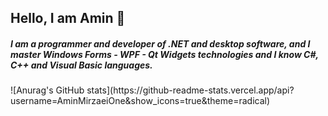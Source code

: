 ## Hello, I am Amin 👋

<h5>I am a programmer and developer of .NET and desktop software, and I master Windows Forms - WPF - Qt Widgets technologies and I know C#, C++ and Visual Basic languages.
</h5>
![Anurag's GitHub stats](https://github-readme-stats.vercel.app/api?username=AminMirzaeiOne&show_icons=true&theme=radical)

<!--
**AminMirzaeiOne/AminMirzaeiOne** is a ✨ _special_ ✨ repository because its `README.md` (this file) appears on your GitHub profile.

Here are some ideas to get you started:

- 🔭 I’m currently working on ...
- 🌱 I’m currently learning ...
- 👯 I’m looking to collaborate on ...
- 🤔 I’m looking for help with ...
- 💬 Ask me about ...
- 📫 How to reach me: ...
- 😄 Pronouns: ...
- ⚡ Fun fact: ...
-->
